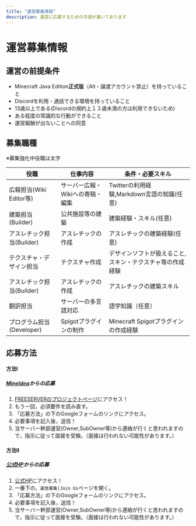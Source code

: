 ```yaml
---
title: "運営募集情報"
description: 運営に応募するための手順が書いてあります
---
```


# 運営募集情報
## 運営の前提条件

- Minecraft Java Edition**正式版**（Alt・譲渡アカウント禁止）を持っていること
- Discordを利用・通話できる環境を持っていること
- 13歳以上である(Discordの規約上１３歳未満の方は利用できないため)
- ある程度の常識的な行動ができること
- 運営報酬が出ないことへの同意
## 募集職種

※募集強化中役職は太字

| 役職                      | 仕事内容                         | 条件・必要スキル                                          |
| ------------------------- | -------------------------------- | --------------------------------------------------------- |
| 広報担当(Wiki Editor等)   | サーバー広報・Wikiへの寄稿・編集 | Twitterの利用経験,Markdown言語の知識(任意)                |
| 建築担当(Builder)         | 公共施設等の建築                 | 建築経験・スキル(任意)                                    |
| アスレチック担当(Builder) | アスレチックの作成               | アスレチックの建築経験(任意)                              |
| テクスチャ・デザイン担当  | テクスチャ作成                   | デザインソフトが扱えること,スキン・テクスチャ等の作成経験 |
| アスレチック担当(Builder) | アスレチックの作成               | アスレチックの建築スキル                                  |
| 翻訳担当                  | サーバーの多言語対応             | 語学知識（任意）                                          |
| プログラム担当(Developer) | Spigotプラグインの制作           | Minecraft Spigotプラグインの作成経験                      |
## 応募方法
#### 方法I
##### [MineIdea](https://mineidea.net/projects/73)からの応募
1. [FREESERVERのプロジェクトページ](https://mineidea.net/projects/73)にアクセス！
2. もう一回，必須要件を読み直す。
3. 「応募方法」の下のGoogleフォームのリンクにアクセス。
4. 必要事項を記入後，送信！
5. 当サーバー幹部運営(Owner,SubOwner等)から連絡が行くと思われますので，指示に従って面接を受験。（面接は行われない可能性があります。）
#### 方法II
##### [公式HP](https://freeserver.pro/)からの応募
1. [公式HP](https://freeserver.pro/)にアクセス！
2. 一番下の，`運営募集|Join Us`ページを開く。
3. 「応募方法」の下のGoogleフォームのリンクにアクセス。
4. 必要事項を記入後，送信！
5. 当サーバー幹部運営(Owner,SubOwner等)から連絡が行くと思われますので，指示に従って面接を受験。（面接は行われない可能性があります。）



